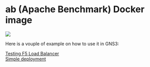 # ab (Apache Benchmark) Docker image

[![](https://images.microbadger.com/badges/image/ajnouri/ab.svg)](http://microbadger.com/images/ajnouri/ab "Get your own image badge on microbadger.com")

Here is a vouple of example on how to use it in GNS3:  
  
[Testing F5 Load Balancer](https://cciethebeginning.wordpress.com/?s=apache+benchmark)  
[Simple deployment](https://gns3.com/qa/http-traffic-automatically)  
